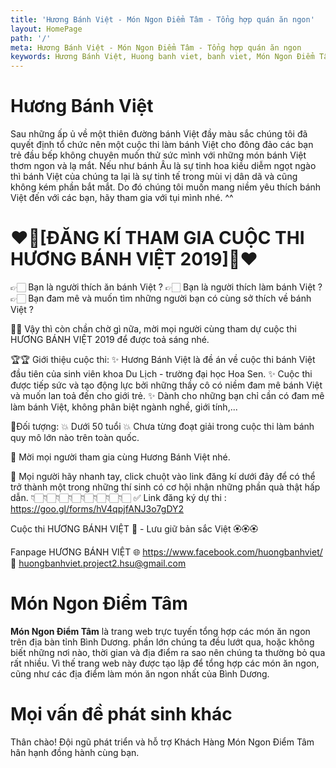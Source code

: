 ```yaml
---
title: 'Hương Bánh Việt - Món Ngon Điểm Tâm - Tổng hợp quán ăn ngon'
layout: HomePage
path: '/'
meta: Hương Bánh Việt - Món Ngon Điểm Tâm - Tổng hợp quán ăn ngon
keywords: Hương Bánh Việt, Huong banh viet, banh viet, Món Ngon Điểm Tâm - Tổng hợp quán ăn ngon
---
```

# Hương Bánh Việt
Sau những ấp ủ về một thiên đường bánh Việt đầy màu sắc chúng tôi đã quyết định tổ chức nên một cuộc thi làm bánh Việt cho đông đảo các bạn trẻ đầu bếp không chuyên muốn thử sức mình với những món bánh Việt thơm ngon và lạ mắt. Nếu như bánh Âu là sự tinh hoa kiều diễm ngọt ngào thì bánh Việt của chúng ta lại là sự tinh tế trong mùi vị dân dã và cũng không kém phần bắt mắt. Do đó chúng tôi muốn mang niềm yêu thích bánh Việt đến với các bạn, hãy tham gia với tụi mình nhé. ^^ 
# ❤️🌸[ĐĂNG KÍ THAM GIA CUỘC THI HƯƠNG BÁNH VIỆT 2019]🌸❤️

👉🏻 Bạn là người thích ăn bánh Việt ?
👉🏻 Bạn là người thích làm bánh Việt ?
👉🏻 Bạn đam mê và muốn tìm những người bạn có cùng sở thích về bánh Việt ?

🌿🌿 Vậy thì còn chần chờ gì nữa, mời mọi người cùng tham dự cuộc thi HƯƠNG BÁNH VIỆT 2019 để được toả sáng nhé.

🏆🏆 Giới thiệu cuộc thi:
✨ Hương Bánh Việt là đề án về cuộc thi bánh Việt đầu tiên của sinh viên khoa Du Lịch - trường đại học Hoa Sen.
✨ Cuộc thi được tiếp sức và tạo động lực bởi những thầy cô có niềm đam mê bánh Việt và muốn lan toả đến cho giới trẻ.
✨ Dành cho những bạn chỉ cần có đam mê làm bánh Việt, không phân biệt ngành nghề, giới tính,...

🔰Đối tượng:
💥 Dưới 50 tuổi
💥 Chưa từng đoạt giải trong cuộc thi làm bánh quy mô lớn nào trên toàn quốc.

🌈 Mời mọi người tham gia cùng Hương Bánh Việt nhé.

🌈 Mọi người hãy nhanh tay, click chuột vào link đăng kí dưới đây để có thể trở thành một trong những thí sinh có cơ hội nhận những phần quà thật hấp dẫn.
👇🏻👇🏻👇🏻👇🏻👇🏻👇🏻👇🏻👇🏻
✅ Link đăng ký dự thi : https://goo.gl/forms/hV4qpjfANJ3o7gDY2

Cuộc thi HƯƠNG BÁNH VIỆT 🌾 - Lưu giữ bản sắc Việt 🏵🏵🏵

Fanpage HƯƠNG BÁNH VIỆT 
🌐 https://www.facebook.com/huongbanhviet/ 
📩 huongbanhviet.project2.hsu@gmail.com

# Món Ngon Điểm Tâm

**Món Ngon Điểm Tâm** là trang web trực tuyến tổng hợp các món ăn ngon trên địa bàn tỉnh Bình Dương.
phần lớn chúng ta đều lướt qua, hoặc không biết những nơi nào, thời gian và địa điểm ra sao nên chúng ta thường bỏ qua rất nhiều.
Vì thế trang web này được tạo lập để tổng hợp các món ăn ngon, cũng như các địa điểm làm món ăn ngon nhất của Bình Dương.

# Mọi vấn đề phát sinh khác

Thân chào!
Đội ngũ phát triển và hỗ trợ Khách Hàng
Món Ngon Điểm Tâm hân hạnh đồng hành cùng bạn.
